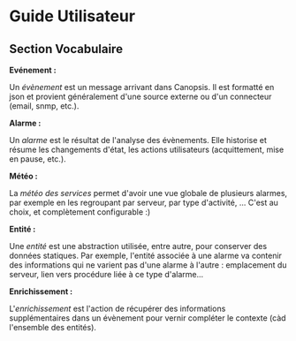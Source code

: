 # Guide Utilisateur

## Section Vocabulaire

**Evénement :**  

Un *évènement* est un message arrivant dans Canopsis. Il est formatté en json et provient généralement d'une source externe ou d'un connecteur (email, snmp, etc.).

**Alarme :**  

Un *alarme* est le résultat de l'analyse des évènements. Elle historise et résume les changements d'état, les actions utilisateurs (acquittement, mise en pause, etc.).

**Météo :**  

La *météo des services* permet d'avoir une vue globale de plusieurs alarmes, par exemple en les regroupant par serveur, par type d'activité, ... C'est au choix, et complètement configurable :)

**Entité :**  

Une *entité* est une abstraction utilisée, entre autre, pour conserver des données statiques. Par exemple, l'entité associée à une alarme va contenir des informations qui ne varient pas d'une alarme à l'autre : emplacement du serveur, lien vers procédure liée à ce type d'alarme...

**Enrichissement :**

L'*enrichissement* est l'action de récupérer des informations supplémentaires dans un évènement pour vernir compléter le contexte (càd l'ensemble des entités).